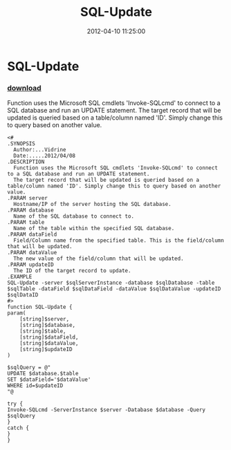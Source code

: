 ﻿---
pid:            3337
poster:         Vidrine
title:          SQL-Update
date:           2012-04-10 11:25:00
format:         posh
parent:         0
parent:         0

---

# SQL-Update

### [download](3337.ps1)

Function uses the Microsoft SQL cmdlets 'Invoke-SQLcmd' to connect to a SQL database and run an UPDATE statement.
The target record that will be updated is queried based on a table/column named 'ID'. Simply change this to query based on another value.

```posh
<#
.SYNOPSIS
  Author:...Vidrine
  Date:.....2012/04/08
.DESCRIPTION
  Function uses the Microsoft SQL cmdlets 'Invoke-SQLcmd' to connect to a SQL database and run an UPDATE statement.
  The target record that will be updated is queried based on a table/column named 'ID'. Simply change this to query based on another value.
.PARAM server
  Hostname/IP of the server hosting the SQL database.
.PARAM database
  Name of the SQL database to connect to.
.PARAM table
  Name of the table within the specified SQL database.
.PARAM dataField
  Field/Column name from the specified table. This is the field/column that will be updated.
.PARAM dataValue
  The new value of the field/column that will be updated.
.PARAM updateID
  The ID of the target record to update.
.EXAMPLE
SQL-Update -server $sqlServerInstance -database $sqlDatabase -table $sqlTable -dataField $sqlDataField -dataValue $sqlDataValue -updateID $sqlDataID
#>
function SQL-Update {
param(
	[string]$server,
	[string]$database,
	[string]$table,
	[string]$dataField,
	[string]$dataValue,
	[string]$updateID
)

$sqlQuery = @"
UPDATE $database.$table 
SET $dataField='$dataValue' 
WHERE id=$updateID
"@

try {
Invoke-SQLcmd -ServerInstance $server -Database $database -Query $sqlQuery
}
catch {
}
}
```
